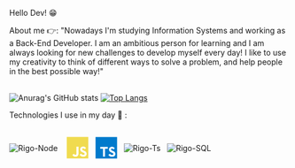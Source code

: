 Hello Dev! 😁 

About me 👉: "Nowadays I'm studying Information Systems and working as a Back-End Developer. I am an ambitious person for learning and I am always looking for new challenges to develop myself every day! I like to use my creativity to think of different ways to solve a problem, and help people in the best possible way!" <br>
<br>



![Anurag's GitHub stats](https://github-readme-stats.vercel.app/api?username=Gabriel-Rigonato&show_icons=true&theme=dark&count_private=true&line_height=27)
[![Top Langs](https://github-readme-stats.vercel.app/api/top-langs/?username=Gabriel-Rigonato&show_icons=true&theme=dark&count_private=true)](https://github.com/Gabriel-Rigonato/github-readme-stats)

Technologies I use in my day 👾 : 

<div style="display: inline_block"><br>
  <img align="center" alt="Rigo-Node" height="40" width="40" src="https://cdn.jsdelivr.net/gh/devicons/devicon/icons/nodejs/nodejs-original-wordmark.svg" /> &nbsp&nbsp
  <img align="center" alt="Rigo-Js" height="40" width="40" src="https://raw.githubusercontent.com/devicons/devicon/master/icons/javascript/javascript-plain.svg">&nbsp&nbsp
  <img align="center" alt="Rigo-Ts" height="40" width="40" src="https://raw.githubusercontent.com/devicons/devicon/master/icons/typescript/typescript-plain.svg">&nbsp&nbsp
  <img align="center" alt="Rigo-Ts" height="40" width="40" src="https://cdn.jsdelivr.net/gh/devicons/devicon/icons/java/java-original.svg" />&nbsp&nbsp
  <img  align="center" alt="Rigo-SQL" height="40" width="40" src="https://cdn.jsdelivr.net/gh/devicons/devicon/icons/mysql/mysql-original.svg" />&nbsp&nbsp
          
</div>



